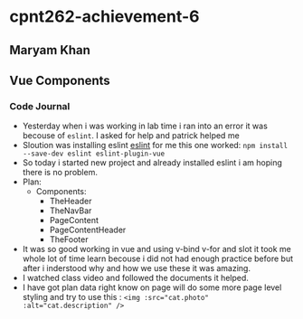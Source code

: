 # cpnt262-achievement-6

## Maryam Khan

## Vue Components

### Code Journal

- Yesterday when i was working in lab time i ran into an
  error it was becouse of `eslint`. I asked for help 
  and patrick helped me 
- Sloution was installing eslint 
  [eslint](https://eslint.vuejs.org/user-guide/#usage)
  for me this one worked:
     `npm install --save-dev eslint eslint-plugin-vue`
- So today i started new project and already installed eslint 
   i am hoping there is no problem.
- Plan:
  - Components:
    - TheHeader
    - TheNavBar
    - PageContent
    - PageContentHeader
    - TheFooter
- It was so good working in vue and using v-bind v-for and slot
  it took me whole lot of time learn becouse i did not had enough 
  practice before but after i inderstood why and how we use these
  it was amazing.
- I watched class video and followed the documents it helped.
- I have got plan data right know on page will do some more page level styling
  and try to use this : `<img :src="cat.photo" :alt="cat.description" />`